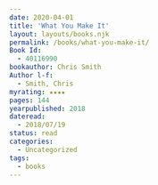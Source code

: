 ```yaml
---
date: 2020-04-01
title: 'What You Make It'
layout: layouts/books.njk
permalink: /books/what-you-make-it/
Book Id:
  - 40116990
bookauthor: Chris Smith
Author l-f:
  - Smith, Chris
myrating: ★★★★
pages: 144
yearpublished: 2018
dateread:
  - 2018/07/19
status: read
categories:
  - Uncategorized
tags:
  - books
---
```


